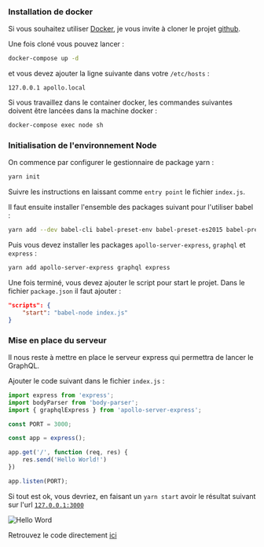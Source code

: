 ### Installation de docker

Si vous souhaitez utiliser [Docker](https://www.docker.com/), je vous invite à cloner le projet [github](https://github.com/duck-invaders/graphql-apollo).

Une fois cloné vous pouvez lancer :

```bash
docker-compose up -d
```

et vous devez ajouter la ligne suivante dans votre `/etc/hosts` :

```
127.0.0.1 apollo.local
```

Si vous travaillez dans le container docker, les commandes suivantes doivent être lancées dans la machine docker :

```bash
docker-compose exec node sh
```

### Initialisation de l'environnement Node

On commence par configurer le gestionnaire de package yarn :

```bash
yarn init
```

Suivre les instructions en laissant comme `entry point` le fichier `index.js`.

Il faut ensuite installer l'ensemble des packages suivant pour l'utiliser babel :

```bash
yarn add --dev babel-cli babel-preset-env babel-preset-es2015 babel-preset-stage-0
```

Puis vous devez installer les packages `apollo-server-express`, `graphql` et `express` :

```bash
yarn add apollo-server-express graphql express
````

Une fois terminé, vous devez ajouter le script pour start le projet. Dans le fichier `package.json` il faut ajouter :

```json
"scripts": {
    "start": "babel-node index.js"
}
```

### Mise en place du serveur

Il nous reste à mettre en place le serveur express qui permettra de lancer le GraphQL.

Ajouter le code suivant dans le fichier `index.js` :

```js
import express from 'express';
import bodyParser from 'body-parser';
import { graphqlExpress } from 'apollo-server-express';

const PORT = 3000;

const app = express();

app.get('/', function (req, res) {
    res.send('Hello World!')
})

app.listen(PORT);
```

Si tout est ok, vous devriez, en faisant un `yarn start` avoir le résultat suivant sur l'url [`127.0.0.1:3000`](http://127.0.0.1:3000/)

![Hello Word](https://storage.googleapis.com/tutos/assets/2018-03-20-graphql-avec-apollo/hello.png)

Retrouvez le code directement [ici](https://github.com/duck-invaders/graphql-apollo/tree/codelabs-step1)
